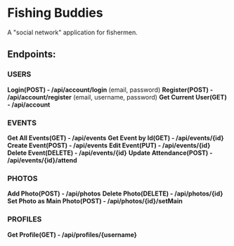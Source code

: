 # Fishing Buddies

A "social network" application for fishermen.

## Endpoints:

### USERS
**Login(POST) - /api/account/login** (email, password)
**Register(POST) - /api/account/register** (email, username, password)
**Get Current User(GET) - /api/account**

### EVENTS
**Get All Events(GET) - /api/events**
**Get Event by Id(GET) - /api/events/{id}**
**Create Event(POST) - /api/events**
**Edit Event(PUT) - /api/events/{id}**
**Delete Event(DELETE) - /api/events/{id}**
**Update Attendance(POST) - /api/events/{id}/attend**

### PHOTOS
**Add Photo(POST) - /api/photos**
**Delete Photo(DELETE) - /api/photos/{id}**
**Set Photo as Main Photo(POST) - /api/photos/{id}/setMain**

### PROFILES
**Get Profile(GET) - /api/profiles/{username}**
    